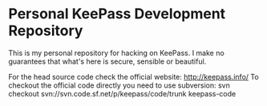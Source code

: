 Personal KeePass Development Repository
=======================================

This is my personal repository for hacking on KeePass. I make no guarantees
that what's here is secure, sensible or beautiful.

For the head source code check the official website: http://keepass.info/
To checkout the official code directly you need to use subversion:
	svn checkout svn://svn.code.sf.net/p/keepass/code/trunk keepass-code
